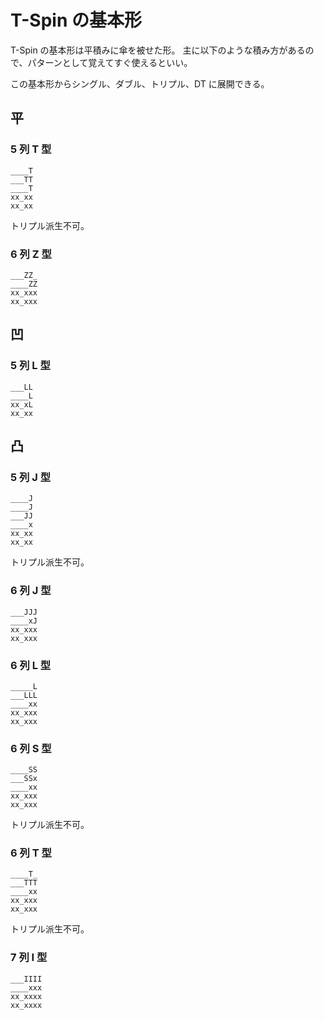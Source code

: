 # T-Spin の基本形

T-Spin の基本形は平積みに傘を被せた形。
主に以下のような積み方があるので、パターンとして覚えてすぐ使えるといい。

この基本形からシングル、ダブル、トリプル、DT に展開できる。

## 平

### 5 列 T 型

```
____T
___TT
____T
xx_xx
xx_xx
```

トリプル派生不可。

### 6 列 Z 型

```
___ZZ_
____ZZ
xx_xxx
xx_xxx
```

## 凹

### 5 列 L 型

```
___LL
____L
xx_xL
xx_xx
```

## 凸

### 5 列 J 型

```
____J
____J
___JJ
____x
xx_xx
xx_xx
```

トリプル派生不可。

### 6 列 J 型

```
___JJJ
____xJ
xx_xxx
xx_xxx
```

### 6 列 L 型

```
_____L
___LLL
____xx
xx_xxx
xx_xxx
```

### 6 列 S 型

```
____SS
___SSx
____xx
xx_xxx
xx_xxx
```

トリプル派生不可。

### 6 列 T 型

```
____T_
___TTT
____xx
xx_xxx
xx_xxx
```

トリプル派生不可。

### 7 列 I 型

```
___IIII
____xxx
xx_xxxx
xx_xxxx
```
